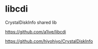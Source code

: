 # libcdi

CrystalDiskInfo shared lib

https://github.com/a1ive/libcdi

https://github.com/hiyohiyo/CrystalDiskInfo
